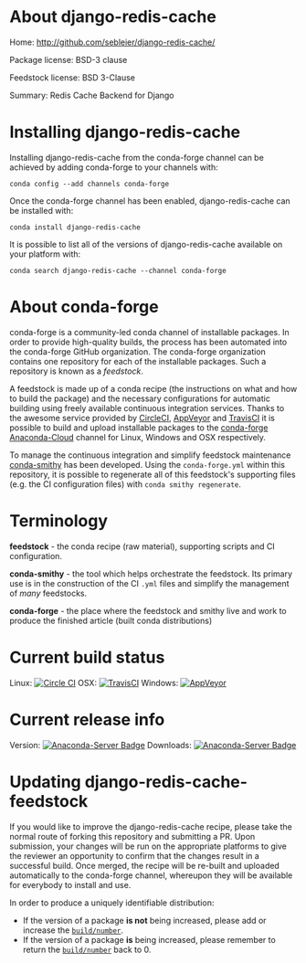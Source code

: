 About django-redis-cache
========================

Home: http://github.com/sebleier/django-redis-cache/

Package license: BSD-3 clause

Feedstock license: BSD 3-Clause

Summary: Redis Cache Backend for Django



Installing django-redis-cache
=============================

Installing django-redis-cache from the conda-forge channel can be achieved by adding conda-forge to your channels with:

```
conda config --add channels conda-forge
```

Once the conda-forge channel has been enabled, django-redis-cache can be installed with:

```
conda install django-redis-cache
```

It is possible to list all of the versions of django-redis-cache available on your platform with:

```
conda search django-redis-cache --channel conda-forge
```


About conda-forge
=================

conda-forge is a community-led conda channel of installable packages.
In order to provide high-quality builds, the process has been automated into the
conda-forge GitHub organization. The conda-forge organization contains one repository 
for each of the installable packages. Such a repository is known as a *feedstock*.

A feedstock is made up of a conda recipe (the instructions on what and how to build
the package) and the necessary configurations for automatic building using freely
available continuous integration services. Thanks to the awesome service provided by
[CircleCI](https://circleci.com/), [AppVeyor](http://www.appveyor.com/)
and [TravisCI](https://travis-ci.org/) it is possible to build and upload installable
packages to the [conda-forge](https://anaconda.org/conda-forge)
[Anaconda-Cloud](http://docs.anaconda.org/) channel for Linux, Windows and OSX respectively.

To manage the continuous integration and simplify feedstock maintenance
[conda-smithy](http://github.com/conda-forge/conda-smithy) has been developed.
Using the ``conda-forge.yml`` within this repository, it is possible to regenerate all of
this feedstock's supporting files (e.g. the CI configuration files) with ``conda smithy regenerate``.


Terminology
===========

**feedstock** - the conda recipe (raw material), supporting scripts and CI configuration.

**conda-smithy** - the tool which helps orchestrate the feedstock.
                   Its primary use is in the construction of the CI ``.yml`` files
                   and simplify the management of *many* feedstocks.

**conda-forge** - the place where the feedstock and smithy live and work to
                  produce the finished article (built conda distributions)

Current build status
====================

Linux: [![Circle CI](https://circleci.com/gh/conda-forge/django-redis-cache-feedstock.svg?style=svg)](https://circleci.com/gh/conda-forge/django-redis-cache-feedstock)
OSX: [![TravisCI](https://travis-ci.org/conda-forge/django-redis-cache-feedstock.svg?branch=master)](https://travis-ci.org/conda-forge/django-redis-cache-feedstock) 
Windows: [![AppVeyor](https://ci.appveyor.com/api/projects/status/github/conda-forge/django-redis-cache-feedstock?svg=True)](https://ci.appveyor.com/project/conda-forge/django-redis-cache-feedstock/branch/master)

Current release info
====================
Version: [![Anaconda-Server Badge](https://anaconda.org/conda-forge/django-redis-cache/badges/version.svg)](https://anaconda.org/conda-forge/django-redis-cache)
Downloads: [![Anaconda-Server Badge](https://anaconda.org/conda-forge/django-redis-cache/badges/downloads.svg)](https://anaconda.org/conda-forge/django-redis-cache)


Updating django-redis-cache-feedstock
=====================================

If you would like to improve the django-redis-cache recipe, please take the normal
route of forking this repository and submitting a PR. Upon submission, your changes will
be run on the appropriate platforms to give the reviewer an opportunity to confirm that the
changes result in a successful build. Once merged, the recipe will be re-built and uploaded
automatically to the conda-forge channel, whereupon they will be available for everybody to
install and use.

In order to produce a uniquely identifiable distribution:
 * If the version of a package **is not** being increased, please add or increase
   the [``build/number``](http://conda.pydata.org/docs/building/meta-yaml.html#build-number-and-string). 
 * If the version of a package **is** being increased, please remember to return
   the [``build/number``](http://conda.pydata.org/docs/building/meta-yaml.html#build-number-and-string)
   back to 0.
